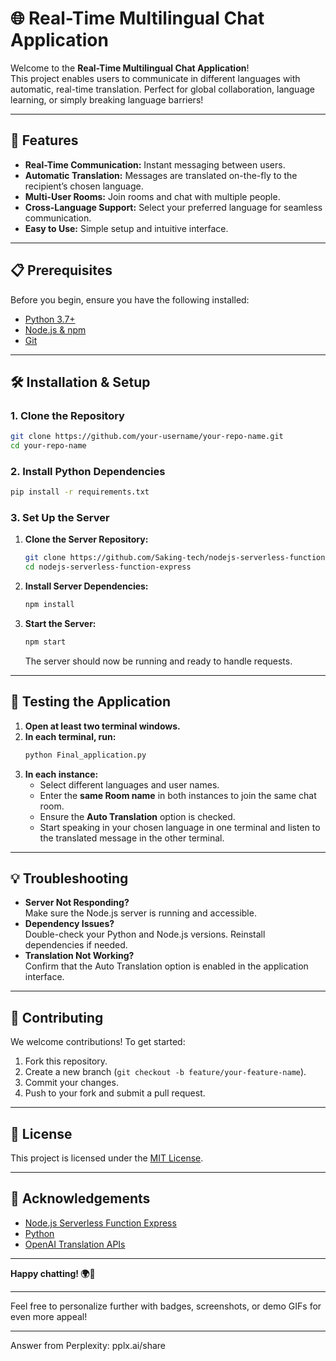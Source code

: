 # 🌐 Real-Time Multilingual Chat Application

Welcome to the **Real-Time Multilingual Chat Application**!  
This project enables users to communicate in different languages with automatic, real-time translation. Perfect for global collaboration, language learning, or simply breaking language barriers!

---

## 🚀 Features

- **Real-Time Communication:** Instant messaging between users.
- **Automatic Translation:** Messages are translated on-the-fly to the recipient’s chosen language.
- **Multi-User Rooms:** Join rooms and chat with multiple people.
- **Cross-Language Support:** Select your preferred language for seamless communication.
- **Easy to Use:** Simple setup and intuitive interface.

---

## 📋 Prerequisites

Before you begin, ensure you have the following installed:

- [Python 3.7+](https://www.python.org/downloads/)
- [Node.js & npm](https://nodejs.org/)
- [Git](https://git-scm.com/)

---

## 🛠️ Installation & Setup

### 1. Clone the Repository

```bash
git clone https://github.com/your-username/your-repo-name.git
cd your-repo-name
```

### 2. Install Python Dependencies

```bash
pip install -r requirements.txt
```

### 3. Set Up the Server

1. **Clone the Server Repository:**
    ```bash
    git clone https://github.com/Saking-tech/nodejs-serverless-function-express.git
    cd nodejs-serverless-function-express
    ```
2. **Install Server Dependencies:**
    ```bash
    npm install
    ```
3. **Start the Server:**
    ```bash
    npm start
    ```
    The server should now be running and ready to handle requests.

---

## 🧪 Testing the Application

1. **Open at least two terminal windows.**
2. **In each terminal, run:**
    ```bash
    python Final_application.py
    ```
3. **In each instance:**
    - Select different languages and user names.
    - Enter the **same Room name** in both instances to join the same chat room.
    - Ensure the **Auto Translation** option is checked.
    - Start speaking in your chosen language in one terminal and listen to the translated message in the other terminal.

---

## 💡 Troubleshooting

- **Server Not Responding?**  
  Make sure the Node.js server is running and accessible.
- **Dependency Issues?**  
  Double-check your Python and Node.js versions. Reinstall dependencies if needed.
- **Translation Not Working?**  
  Confirm that the Auto Translation option is enabled in the application interface.

---

## 🤝 Contributing

We welcome contributions! To get started:

1. Fork this repository.
2. Create a new branch (`git checkout -b feature/your-feature-name`).
3. Commit your changes.
4. Push to your fork and submit a pull request.

---

## 📄 License

This project is licensed under the [MIT License](LICENSE).

---

## 🙌 Acknowledgements

- [Node.js Serverless Function Express](https://github.com/Saking-tech/nodejs-serverless-function-express)
- [Python](https://www.python.org/)
- [OpenAI Translation APIs](https://platform.openai.com/)

---

**Happy chatting! 🌍💬**

---

Feel free to personalize further with badges, screenshots, or demo GIFs for even more appeal!

---
Answer from Perplexity: pplx.ai/share
